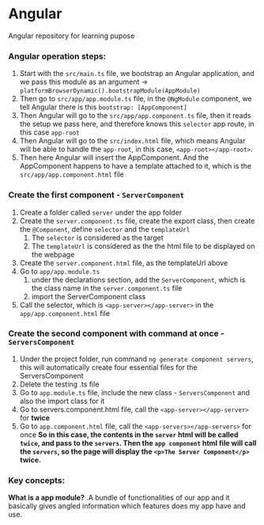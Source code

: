 # Angular
Angular repository for learning pupose

### Angular operation steps: 
1. Start with the `src/main.ts` file, we bootstrap an Angular application, and we pass this module as an argument -> `platformBrowserDynamic().bootstrapModule(AppModule)`
2. Then go to `src/app/app.module.ts` file, in the `@NgModule` component, we tell Angular there is this `bootstrap: [AppComponent]`
3. Then Angular will go to the `src/app/app.component.ts` file, then it reads the setup we pass here, and therefore knows this `selector` app route, in this case `app-root`
4. Then Angular will go to the `src/index.html` file, which means Angular will be able to handle the `app-root`, in this case, `<app-root></app-root>`. 
5. Then here Angular will insert the AppComponent. And the AppComponent happens to have a template attached to it, which is the `src/app/app.component.html` file   
   
### Create the first component - `ServerComponent`
1. Create a folder called `server` under the app folder
2. Create the `server.component.ts` file, create the export class, then create the `@Component`, define `selector` and the `templateUrl`
   1. The `selector` is considered as the target
   2. The `templateUrl` is considered as the the html file to be displayed on the webpage
3. Create the `server.component.html` file, as the templateUrl above
4. Go to `app/app.module.ts`
   1. under the declarations section, add the `ServerComponent`, which is the class name in the `server.component.ts` file
   2. import the ServerComponent class
5. Call the selector, which is `<app-server></app-server>` in the `app/app.component.html` file


### Create the second component with command at once - `ServersComponent`
1. Under the project folder, run command `ng generate component servers`, this will automatically create four essential files for the ServersComponent
2. Delete the testing .ts file
3. Go to `app.module.ts` file, include the new class - `ServersComponent` and also the import class for it
4. Go to servers.component.html file, call the `<app-server></app-server>` for **twice**
5. Go to `app.component.html` file, call the `<app-servers></app-servers>` for once
**So in this case, the contents in the `server` html will be called `twice`, and pass to the `servers`. Then the `app component` html file will call the `servers`, so the page will display the `<p>The Server Component</p>` twice.**
### Key concepts:
**What is a app module?** .A bundle of functionalities of our app and it basically gives angled information which features does my app have and use.
